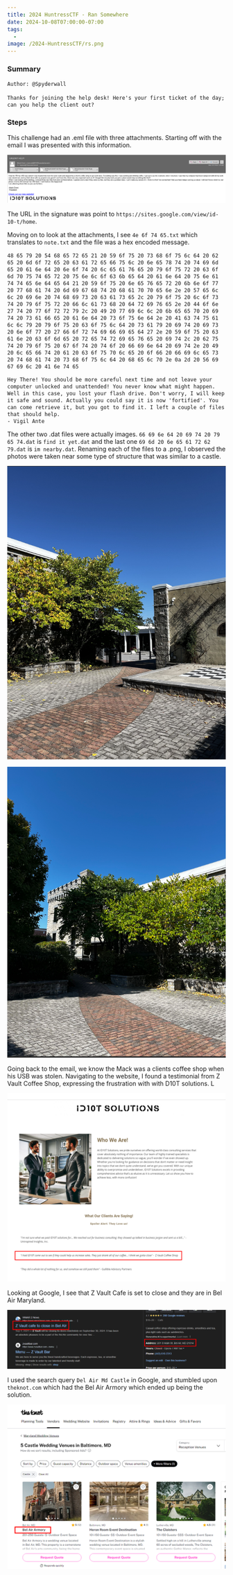 ```yaml
---
title: 2024 HuntressCTF - Ran Somewhere
date: 2024-10-08T07:00:00-07:00
tags:
  - 
image: /2024-HuntressCTF/rs.png
---
```


### Summary
```
Author: @Spyderwall

Thanks for joining the help desk! Here's your first ticket of the day; can you help the client out?
```

### Steps

This challenge had an .eml file with three attachments.  Starting off with the email I was presented with this information.

![](/static/2024-HuntressCTF/rs2.png)

The URL in the signature was point to `https://sites.google.com/view/id-10-t/home`. 

Moving on to look at the attachments, I see `4e 6f 74 65.txt` which translates to `note.txt` and the file was a hex encoded message.

```
48 65 79 20 54 68 65 72 65 21 20 59 6f 75 20 73 68 6f 75 6c 64 20 62 65 20 6d 6f 72 65 20 63 61 72 65 66 75 6c 20 6e 65 78 74 20 74 69 6d 65 20 61 6e 64 20 6e 6f 74 20 6c 65 61 76 65 20 79 6f 75 72 20 63 6f 6d 70 75 74 65 72 20 75 6e 6c 6f 63 6b 65 64 20 61 6e 64 20 75 6e 61 74 74 65 6e 64 65 64 21 20 59 6f 75 20 6e 65 76 65 72 20 6b 6e 6f 77 20 77 68 61 74 20 6d 69 67 68 74 20 68 61 70 70 65 6e 2e 20 57 65 6c 6c 20 69 6e 20 74 68 69 73 20 63 61 73 65 2c 20 79 6f 75 20 6c 6f 73 74 20 79 6f 75 72 20 66 6c 61 73 68 20 64 72 69 76 65 2e 20 44 6f 6e 27 74 20 77 6f 72 72 79 2c 20 49 20 77 69 6c 6c 20 6b 65 65 70 20 69 74 20 73 61 66 65 20 61 6e 64 20 73 6f 75 6e 64 2e 20 41 63 74 75 61 6c 6c 79 20 79 6f 75 20 63 6f 75 6c 64 20 73 61 79 20 69 74 20 69 73 20 6e 6f 77 20 27 66 6f 72 74 69 66 69 65 64 27 2e 20 59 6f 75 20 63 61 6e 20 63 6f 6d 65 20 72 65 74 72 69 65 76 65 20 69 74 2c 20 62 75 74 20 79 6f 75 20 67 6f 74 20 74 6f 20 66 69 6e 64 20 69 74 2e 20 49 20 6c 65 66 74 20 61 20 63 6f 75 70 6c 65 20 6f 66 20 66 69 6c 65 73 20 74 68 61 74 20 73 68 6f 75 6c 64 20 68 65 6c 70 2e 0a 2d 20 56 69 67 69 6c 20 41 6e 74 65
```

```
Hey There! You should be more careful next time and not leave your computer unlocked and unattended! You never know what might happen. Well in this case, you lost your flash drive. Don't worry, I will keep it safe and sound. Actually you could say it is now 'fortified'. You can come retrieve it, but you got to find it. I left a couple of files that should help.
- Vigil Ante
```

The other two .dat files were actually images. `66 69 6e 64 20 69 74 20 79 65 74.dat` is `find it yet.dat` and the last one `69 6d 20 6e 65 61 72 62 79.dat` is `im nearby.dat`.  Renaming each of the files to a .png, I observed the photos were taken near some type of structure that was similar to a castle. 

![](/static/2024-HuntressCTF/rs3.png)

![](/static/2024-HuntressCTF/rs4.png)

Going back to the email, we know the Mack was a clients coffee shop when his USB was stolen. Navigating to the website, I found a testimonial from Z Vault Coffee Shop, expressing the frustration with with D10T solutions.  L

![](/static/2024-HuntressCTF/rs5.png)


Looking at Google, I see that Z Vault Cafe is set to close and they are in Bel Air Maryland. 

![](/static/2024-HuntressCTF/rs6.png)

I used the search query `Del Air Md Castle` in Google, and stumbled upon `theknot.com` which had the Bel Air Armory which ended up being the solution.


![](/static/2024-HuntressCTF/rs7.png)



